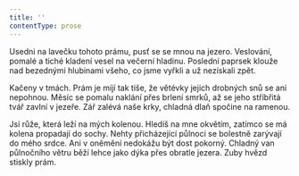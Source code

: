 ```yaml
---
title: ''
contentType: prose
---
```


<section>

Usedni na lavečku tohoto prámu, pusť se se mnou na jezero. Veslování, pomalé a tiché kladení vesel na večerní hladinu. Poslední paprsek klouže nad bezednými hlubinami všeho, co jsme vyřkli a už nezískali zpět.

Kačeny v tmách. Prám je míjí tak tiše, že větévky jejich drobných snů se ani nepohnou. Měsíc se pomalu naklání přes brlení smrků, až se jeho stříbřitá tvář zavlní v jezeře. Zář zalévá naše krky, chladná dlaň spočine na ramenou.

Jsi růže, která leží na mých kolenou. Hledíš na mne okvětím, zatímco se má kolena propadají do sochy. Nehty přicházející půlnoci se bolestně zarývají do mého srdce. Ani v oněmění nedokážu být dost pokorný. Chladný van půlnočního větru běží lehce jako dýka přes obratle jezera. Zuby hvězd stiskly prám.

</section>
